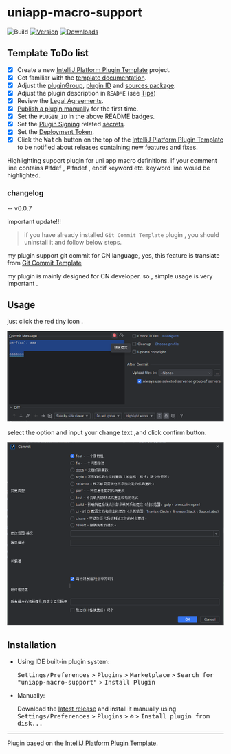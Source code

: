 # uniapp-macro-support

![Build](https://github.com/xiaomiwujiecao/uniapp-macro-support/workflows/Build/badge.svg)
[![Version](https://img.shields.io/jetbrains/plugin/v/com.github.xiaomiwujiecao.uniappmacrosupport.svg)](https://plugins.jetbrains.com/plugin/com.github.xiaomiwujiecao.uniappmacrosupport)
[![Downloads](https://img.shields.io/jetbrains/plugin/d/com.github.xiaomiwujiecao.uniappmacrosupport.svg)](https://plugins.jetbrains.com/plugin/com.github.xiaomiwujiecao.uniappmacrosupport)

## Template ToDo list
- [x] Create a new [IntelliJ Platform Plugin Template][template] project.
- [x] Get familiar with the [template documentation][template].
- [x] Adjust the [pluginGroup](./gradle.properties), [plugin ID](./src/main/resources/META-INF/plugin.xml) and [sources package](./src/main/kotlin).
- [x] Adjust the plugin description in `README` (see [Tips][docs:plugin-description])
- [x] Review the [Legal Agreements](https://plugins.jetbrains.com/docs/marketplace/legal-agreements.html?from=IJPluginTemplate).
- [x] [Publish a plugin manually](https://plugins.jetbrains.com/docs/intellij/publishing-plugin.html?from=IJPluginTemplate) for the first time.
- [x] Set the `PLUGIN_ID` in the above README badges.
- [x] Set the [Plugin Signing](https://plugins.jetbrains.com/docs/intellij/plugin-signing.html?from=IJPluginTemplate) related [secrets](https://github.com/JetBrains/intellij-platform-plugin-template#environment-variables).
- [x] Set the [Deployment Token](https://plugins.jetbrains.com/docs/marketplace/plugin-upload.html?from=IJPluginTemplate).
- [x] Click the <kbd>Watch</kbd> button on the top of the [IntelliJ Platform Plugin Template][template] to be notified about releases containing new features and fixes.

<!-- Plugin description -->

Highlighting support plugin for uni app macro definitions. if your comment line contains #ifdef , #ifndef , endif keyword etc. keyword line would be highlighted.

### changelog 

-- v0.0.7

important update!!!

> if you have already installed  `Git Commit Template` plugin , you should uninstall it and follow below steps.

my plugin support git commit for CN language, yes, this feature is translate from [Git Commit Template](https://plugins.jetbrains.com/plugin/index?xmlId=commit-template-idea-plugin&utm_source=product&utm_medium=link&utm_campaign=WS&utm_content=2023.2) 

my plugin is mainly designed for CN developer. so , simple usage is very important .



## Usage

just click the red tiny icon .

![Commit-step1](static/step1.png)

select the option and input your change text ,and click confirm button.

![Commit-step2](static/step2.png)


<!-- Plugin description end -->

## Installation

- Using IDE built-in plugin system:
  
  <kbd>Settings/Preferences</kbd> > <kbd>Plugins</kbd> > <kbd>Marketplace</kbd> > <kbd>Search for "uniapp-macro-support"</kbd> >
  <kbd>Install Plugin</kbd>
  
- Manually:

  Download the [latest release](https://github.com/xiaomiwujiecao/uniapp-macro-support/releases/latest) and install it manually using
  <kbd>Settings/Preferences</kbd> > <kbd>Plugins</kbd> > <kbd>⚙️</kbd> > <kbd>Install plugin from disk...</kbd>


---
Plugin based on the [IntelliJ Platform Plugin Template][template].

[template]: https://github.com/JetBrains/intellij-platform-plugin-template
[docs:plugin-description]: https://plugins.jetbrains.com/docs/intellij/plugin-user-experience.html#plugin-description-and-presentation
